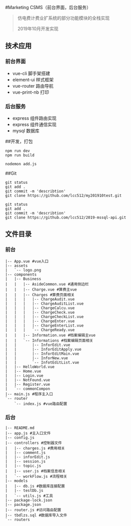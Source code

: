 #Marketing CSMS（前台界面，后台服务）
> 仿电费计费业扩系统的部分功能模块的全栈实现
>
> 2019年10月开发实现



## 技术应用

### 前台界面

- vue-cli 脚手架搭建
- element-ui 样式框架
- vue-router 路由导航
- vue-print-nb 打印

### 后台服务

- express 组件路由实现
- express 组件通信实现
- mysql 数据库



##开发，打包

```shell
npm run dev
npm run build

nodemon add.js
```



##Git

```
git status
git add .
git commit -m 'describtion'
git clone https://github.com/lcc512/my201910test.git

git status
git add .
git commit -m 'describtion'
git clone https://github.com/lcc512/2019-mssql-api.git
```



## 文件目录

### 前台

```shell
|-- App.vue #vue入口
|-- assets
|   `-- logo.png
|-- components
|   |-- Business
|   |   |-- AsideCommon.vue #通用侧边栏
|   |   |-- Charge.vue #算费主vue
|   |   |-- Charges #算费页面相关
|   |   |   |-- ChargeAudit.vue
|   |   |   |-- ChargeAuditList.vue
|   |   |   |-- ChargeCalcu.vue
|   |   |   |-- ChargeCheck.vue
|   |   |   |-- ChargeCheckList.vue
|   |   |   |-- ChargeEnter.vue
|   |   |   |-- ChargeEnterList.vue
|   |   |   `-- ChargeReady.vue
|   |   |-- Information.vue #档案编辑主vue
|   |   `-- Informations #档案编辑页面相关
|   |       |-- InforEdit.vue
|   |       |-- InforEditApply.vue
|   |       |-- InforEditMain.vue
|   |       |-- InforNew.vue
|   |       `-- InfotEditList.vue
|   |-- HelloWorld.vue
|   |-- Home.vue
|   |-- Login.vue
|   |-- NotFound.vue
|   |-- Register.vue
|   `-- commonCompon
|-- main.js #程序主入口
`-- router
    `-- index.js #vue路由配置
```

### 后台

```
|-- README.md
|-- app.js #主入口文件
|-- config.js
|-- controllers #控制器文件
|   |-- charges.js #费用相关
|   |-- comment.js
|   |-- inforEdit.js
|   |-- session.js
|   |-- topic.js
|   |-- user.js #档案信息相关
|   `-- workFlow.js #流程相关
|-- models
|   |-- db.js #数据库连接配置
|   |-- testDb.js
|   `-- utils.js #工具
|-- package-lock.json
|-- package.json
|-- router.js #访问路由配置
|-- tbdlzs.sql #数据库导入文件
`-- routers
```

